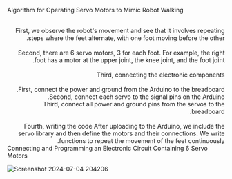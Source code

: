 Algorithm for Operating Servo Motors to Mimic Robot Walking
<div dir="rtl">
<br>
  First, we observe the robot's movement and see that it involves repeating steps where the feet alternate, with one foot moving before the other.
  <br>
  <br>
  Second, there are 6 servo motors, 3 for each foot. For example, the right foot has a motor at the upper joint, the knee joint, and the foot joint.
  <br>
  <br>
  Third, connecting the electronic components
  <br>
  <br>
  First, connect the power and ground from the Arduino to the breadboard.
  <br>
  Second, connect each servo to the signal pins on the Arduino.
  <br>
  Third, connect all power and ground pins from the servos to the breadboard.
  <br>
  <br>
  Fourth, writing the code
  After uploading to the Arduino, we include the servo library and then define the motors and their connections. We write functions to repeat the movement of the feet continuously.
  <br>
</div>
Connecting and Programming an Electronic Circuit Containing 6 Servo Motors

![Screenshot 2024-07-04 204206](https://github.com/Jaber8811/Arduino-Servo-project/assets/173814440/d47b29d0-fdbf-4c63-9769-67606ab538ea)
